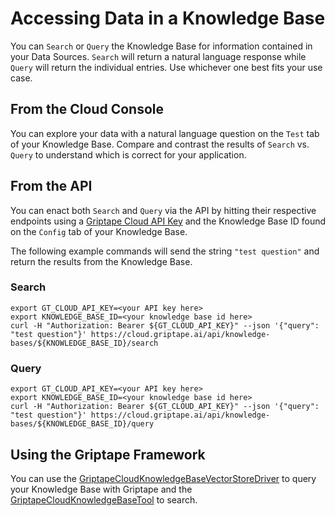# Accessing Data in a Knowledge Base

You can `Search` or `Query` the Knowledge Base for information contained in your Data Sources. `Search` will return a natural language response while `Query` will return the individual entries. Use whichever one best fits your use case.

## From the Cloud Console

You can explore your data with a natural language question on the `Test` tab of your Knowledge Base. Compare and contrast the results of `Search` vs. `Query` to understand which is correct for your application.

## From the API

You can enact both `Search` and `Query` via the API by hitting their respective endpoints using a [Griptape Cloud API Key](https://cloud.griptape.ai/configuration/api-keys) and the Knowledge Base ID found on the `Config` tab of your Knowledge Base. 

The following example commands will send the string `"test question"` and return the results from the Knowledge Base.

### Search

```shell
export GT_CLOUD_API_KEY=<your API key here>
export KNOWLEDGE_BASE_ID=<your knowledge base id here>
curl -H "Authorization: Bearer ${GT_CLOUD_API_KEY}" --json '{"query": "test question"}' https://cloud.griptape.ai/api/knowledge-bases/${KNOWLEDGE_BASE_ID}/search
```

### Query

```shell
export GT_CLOUD_API_KEY=<your API key here>
export KNOWLEDGE_BASE_ID=<your knowledge base id here>
curl -H "Authorization: Bearer ${GT_CLOUD_API_KEY}" --json '{"query": "test question"}' https://cloud.griptape.ai/api/knowledge-bases/${KNOWLEDGE_BASE_ID}/query
```

## Using the Griptape Framework

You can use the [GriptapeCloudKnowledgeBaseVectorStoreDriver](../../griptape-framework/drivers/vector-store-drivers.md/#griptape-cloud-knowledge-base) to query your Knowledge Base with Griptape and the [GriptapeCloudKnowledgeBaseTool](../../griptape-tools/official-tools/griptape-cloud-knowledge-base-tool.md) to search.
